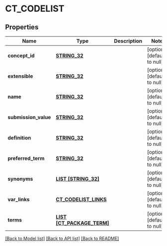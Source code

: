 # CT_CODELIST

## Properties
Name | Type | Description | Notes
------------ | ------------- | ------------- | -------------
**concept_id** | [**STRING_32**](STRING_32.md) |  | [optional] [default to null]
**extensible** | [**STRING_32**](STRING_32.md) |  | [optional] [default to null]
**name** | [**STRING_32**](STRING_32.md) |  | [optional] [default to null]
**submission_value** | [**STRING_32**](STRING_32.md) |  | [optional] [default to null]
**definition** | [**STRING_32**](STRING_32.md) |  | [optional] [default to null]
**preferred_term** | [**STRING_32**](STRING_32.md) |  | [optional] [default to null]
**synonyms** | [**LIST [STRING_32]**](STRING_32.md) |  | [optional] [default to null]
**var_links** | [**CT_CODELIST_LINKS**](CtCodelistLinks.md) |  | [optional] [default to null]
**terms** | [**LIST [CT_PACKAGE_TERM]**](CtPackageTerm.md) |  | [optional] [default to null]

[[Back to Model list]](../README.md#documentation-for-models) [[Back to API list]](../README.md#documentation-for-api-endpoints) [[Back to README]](../README.md)



